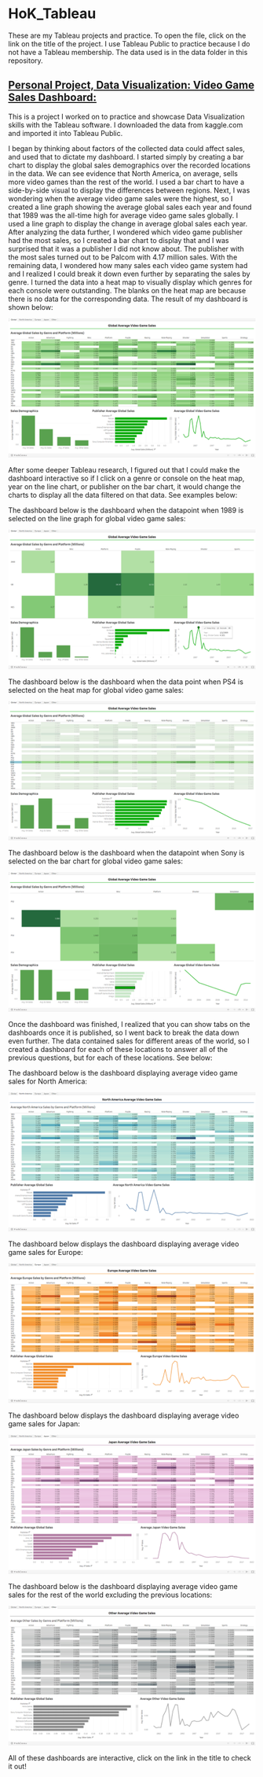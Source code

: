 # HoK_Tableau

These are my Tableau projects and practice. To open the file, click on the link on the title of the project. I use Tableau Public to practice because I do not have a Tableau membership. The data used is in the data folder in this repository.

## [Personal Project, Data Visualization: Video Game Sales Dashboard:](https://public.tableau.com/app/profile/kevin.ho2831/viz/AverageVideoGameSales/Global?publish=yes)

This is a project I worked on to practice and showcase Data Visualization skills with the Tableau software. I downloaded the data from kaggle.com and imported it into Tableau Public.

I began by thinking about factors of the collected data could affect sales, and used that to dictate my dashboard. I started simply by creating a bar chart to display the global sales demographics over the recorded locations in the data. We can see evidence that North America, on average, sells more video games than the rest of the world. I used a bar chart to have a side-by-side visual to display the differences between regions. Next, I was wondering when the average video game sales were the highest, so I created a line graph showing the average global sales each year and found that 1989 was the all-time high for average video game sales globally. I used a line graph to display the change in average global sales each year. After analyzing the data further, I wondered which video game publisher had the most sales, so I created a bar chart to display that and I was surprised that it was a publisher I did not know about. The publisher with the most sales turned out to be Palcom with 4.17 million sales. With the remaining data, I wondered how many sales each video game system had and I realized I could break it down even further by separating the sales by genre. I turned the data into a heat map to visually display which genres for each console were outstanding. The blanks on the heat map are because there is no data for the corresponding data. The result of my dashboard is shown below:

![Global Video Game Sales Dashboard](Photos/vgsales/gdashboard.png)

After some deeper Tableau research, I figured out that I could make the dashboard interactive so if I click on a genre or console on the heat map, year on the line chart, or publisher on the bar chart, it would change the charts to display all the data filtered on that data. See examples below:

The dashboard below is the dashboard when the datapoint when 1989 is selected on the line graph for global video game sales:

![Global Video Game Sales in 1989](Photos/vgsales/tdashboard21989.png)

The dashboard below is the dashboard when the data point when PS4 is selected on the heat map for global video game sales:

![Global Video Game Sales for PS4](Photos/vgsales/tdashboard3ps4.png)

The dashboard below is the dashboard when the datapoint when Sony is selected on the bar chart for global video game sales:

![Global Video Game Sales for Sony](Photos/vgsales/tdashboard4sony.png)

Once the dashboard was finished, I realized that you can show tabs on the dashboards once it is published, so I went back to break the data down even further. The data contained sales for different areas of the world, so I created a dashboard for each of these locations to answer all of the previous questions, but for each of these locations. See below:


The dashboard below is the dashboard displaying average video game sales for North America:

![North America Video Game Sales](Photos/vgsales/nadashboard.png)

The dashboard below displays the dashboard displaying average video game sales for Europe:

![Europe Video Game Sales](Photos/vgsales/eudashboard.png)

The dashboard below displays the dashboard displaying average video game sales for Japan:

![Japan Video Game Sales](Photos/vgsales/jpdashboard.png)

The dashboard below is the dashboard displaying average video game sales for the rest of the world excluding the previous locations:

![Other Video Game Sales](Photos/vgsales/odashboard.png)

All of these dashboards are interactive, click on the link in the title to check it out!
